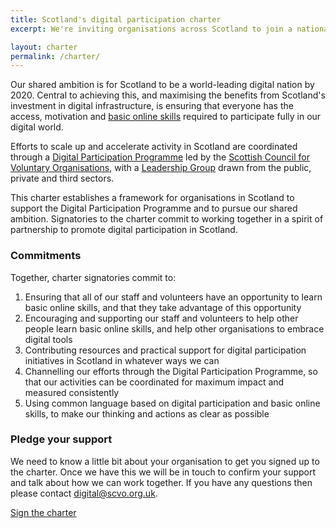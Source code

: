 ```yaml
---
title: Scotland's digital participation charter
excerpt: We're inviting organisations across Scotland to join a national movement to promote digital participation and basic online skills.

layout: charter
permalink: /charter/
---
```


Our shared ambition is for Scotland to be a world-leading digital nation by 2020. Central to achieving this, and maximising the benefits from Scotland's investment in digital infrastructure, is ensuring that everyone has the access, motivation and [basic online skills](http://www.go-on.co.uk/opportunity/basic-online-skills/) required to participate fully in our digital world.

Efforts to scale up and accelerate activity in Scotland are coordinated through a [Digital Participation Programme](/) led by the [Scottish Council for Voluntary Organisations](http://www.scvo.org.uk), with a [Leadership Group](/about/) drawn from the public, private and third sectors.

This charter establishes a framework for organisations in Scotland to support the Digital Participation Programme and to pursue our shared ambition. Signatories to the charter commit to working together in a spirit of partnership to promote digital participation in Scotland.

### Commitments

Together, charter signatories commit to:

1. Ensuring that all of our staff and volunteers have an opportunity to learn basic online skills, and that they take advantage of this opportunity
2. Encouraging and supporting our staff and volunteers to help other people learn basic online skills, and help other organisations to embrace digital tools
3. Contributing resources and practical support for digital participation initiatives in Scotland in whatever ways we can
4. Channelling our efforts through the Digital Participation Programme, so that our activities can be coordinated for maximum impact and measured consistently
5. Using common language based on digital participation and basic online skills, to make our thinking and actions as clear as possible

### Pledge your support

We need to know a little bit about your organisation to get you signed up to the charter. Once we have this we will be in touch to confirm your support and talk about how we can work together. If you have any questions then please contact [digital@scvo.org.uk](mailto:digital@scvo.org.uk).

<a href="/charter/apply/" class="btn btn-primary btn-lg">Sign the charter</a>
